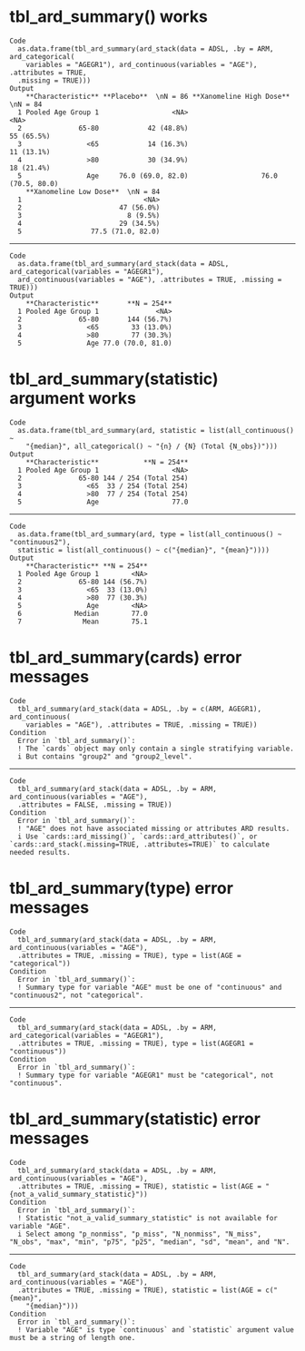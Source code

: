 # tbl_ard_summary() works

    Code
      as.data.frame(tbl_ard_summary(ard_stack(data = ADSL, .by = ARM, ard_categorical(
        variables = "AGEGR1"), ard_continuous(variables = "AGE"), .attributes = TRUE,
      .missing = TRUE)))
    Output
        **Characteristic** **Placebo**  \nN = 86 **Xanomeline High Dose**  \nN = 84
      1 Pooled Age Group 1                  <NA>                               <NA>
      2              65-80            42 (48.8%)                         55 (65.5%)
      3                <65            14 (16.3%)                         11 (13.1%)
      4                >80            30 (34.9%)                         18 (21.4%)
      5                Age     76.0 (69.0, 82.0)                  76.0 (70.5, 80.0)
        **Xanomeline Low Dose**  \nN = 84
      1                              <NA>
      2                        47 (56.0%)
      3                          8 (9.5%)
      4                        29 (34.5%)
      5                 77.5 (71.0, 82.0)

---

    Code
      as.data.frame(tbl_ard_summary(ard_stack(data = ADSL, ard_categorical(variables = "AGEGR1"),
      ard_continuous(variables = "AGE"), .attributes = TRUE, .missing = TRUE)))
    Output
        **Characteristic**       **N = 254**
      1 Pooled Age Group 1              <NA>
      2              65-80       144 (56.7%)
      3                <65        33 (13.0%)
      4                >80        77 (30.3%)
      5                Age 77.0 (70.0, 81.0)

# tbl_ard_summary(statistic) argument works

    Code
      as.data.frame(tbl_ard_summary(ard, statistic = list(all_continuous() ~
        "{median}", all_categorical() ~ "{n} / {N} (Total {N_obs})")))
    Output
        **Characteristic**           **N = 254**
      1 Pooled Age Group 1                  <NA>
      2              65-80 144 / 254 (Total 254)
      3                <65  33 / 254 (Total 254)
      4                >80  77 / 254 (Total 254)
      5                Age                  77.0

---

    Code
      as.data.frame(tbl_ard_summary(ard, type = list(all_continuous() ~ "continuous2"),
      statistic = list(all_continuous() ~ c("{median}", "{mean}"))))
    Output
        **Characteristic** **N = 254**
      1 Pooled Age Group 1        <NA>
      2              65-80 144 (56.7%)
      3                <65  33 (13.0%)
      4                >80  77 (30.3%)
      5                Age        <NA>
      6             Median        77.0
      7               Mean        75.1

# tbl_ard_summary(cards) error messages

    Code
      tbl_ard_summary(ard_stack(data = ADSL, .by = c(ARM, AGEGR1), ard_continuous(
        variables = "AGE"), .attributes = TRUE, .missing = TRUE))
    Condition
      Error in `tbl_ard_summary()`:
      ! The `cards` object may only contain a single stratifying variable.
      i But contains "group2" and "group2_level".

---

    Code
      tbl_ard_summary(ard_stack(data = ADSL, .by = ARM, ard_continuous(variables = "AGE"),
      .attributes = FALSE, .missing = TRUE))
    Condition
      Error in `tbl_ard_summary()`:
      ! "AGE" does not have associated missing or attributes ARD results.
      i Use `cards::ard_missing()`, `cards::ard_attributes()`, or `cards::ard_stack(.missing=TRUE, .attributes=TRUE)` to calculate needed results.

# tbl_ard_summary(type) error messages

    Code
      tbl_ard_summary(ard_stack(data = ADSL, .by = ARM, ard_continuous(variables = "AGE"),
      .attributes = TRUE, .missing = TRUE), type = list(AGE = "categorical"))
    Condition
      Error in `tbl_ard_summary()`:
      ! Summary type for variable "AGE" must be one of "continuous" and "continuous2", not "categorical".

---

    Code
      tbl_ard_summary(ard_stack(data = ADSL, .by = ARM, ard_categorical(variables = "AGEGR1"),
      .attributes = TRUE, .missing = TRUE), type = list(AGEGR1 = "continuous"))
    Condition
      Error in `tbl_ard_summary()`:
      ! Summary type for variable "AGEGR1" must be "categorical", not "continuous".

# tbl_ard_summary(statistic) error messages

    Code
      tbl_ard_summary(ard_stack(data = ADSL, .by = ARM, ard_continuous(variables = "AGE"),
      .attributes = TRUE, .missing = TRUE), statistic = list(AGE = "{not_a_valid_summary_statistic}"))
    Condition
      Error in `tbl_ard_summary()`:
      ! Statistic "not_a_valid_summary_statistic" is not available for variable "AGE".
      i Select among "p_nonmiss", "p_miss", "N_nonmiss", "N_miss", "N_obs", "max", "min", "p75", "p25", "median", "sd", "mean", and "N".

---

    Code
      tbl_ard_summary(ard_stack(data = ADSL, .by = ARM, ard_continuous(variables = "AGE"),
      .attributes = TRUE, .missing = TRUE), statistic = list(AGE = c("{mean}",
        "{median}")))
    Condition
      Error in `tbl_ard_summary()`:
      ! Variable "AGE" is type `continuous` and `statistic` argument value must be a string of length one.


